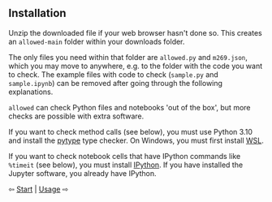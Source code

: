 ## Installation

Unzip the downloaded file if your web browser hasn't done so.
This creates an `allowed-main` folder within your downloads folder.

The only files you need within that folder are `allowed.py` and `m269.json`,
which you may move to anywhere, e.g. to the folder with the code you want to check.
The example files with code to check (`sample.py` and `sample.ipynb`)
can be removed after going through the following explanations.

`allowed` can check Python files and notebooks 'out of the box',
but more checks are possible with extra software.

If you want to check method calls (see below), you must use Python 3.10
and install the [pytype](https://google.github.io/pytype) type checker.
On Windows, you must first install [WSL](https://learn.microsoft.com/en-us/windows/wsl).

If you want to check notebook cells that have IPython commands like `%timeit` (see below),
you must install [IPython](https://ipython.readthedocs.io/en/latest/install/index.html).
If you have installed the Jupyter software, you already have IPython.

⇦ [Start](../README.md) | [Usage](usage.md) ⇨